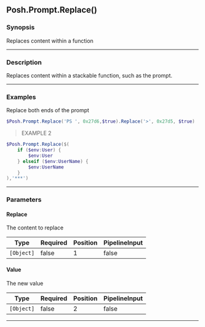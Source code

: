 Posh.Prompt.Replace()
---------------------




### Synopsis
Replaces content within a function



---


### Description

Replaces content within a stackable function, such as the prompt.



---


### Examples
Replace both ends of the prompt

```PowerShell
$Posh.Prompt.Replace('PS ', 0x27d6,$true).Replace('>', 0x27d5, $true)
```
> EXAMPLE 2

```PowerShell
$Posh.Prompt.Replace($(
    if ($env:User) {
        $env:User
    } elseif ($env:UserName) {
        $env:UserName
    }
),'***')
```


---


### Parameters
#### **Replace**

The content to replace






|Type      |Required|Position|PipelineInput|
|----------|--------|--------|-------------|
|`[Object]`|false   |1       |false        |



#### **Value**

The new value






|Type      |Required|Position|PipelineInput|
|----------|--------|--------|-------------|
|`[Object]`|false   |2       |false        |





---
